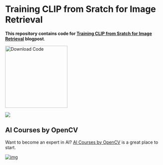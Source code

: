 # Training CLIP from Sratch for Image Retrieval

**This repository contains code for [Training CLIP from Sratch for Image Retrieval](https://learnopencv.com/clip-model) blogpost**.

[<img src="https://learnopencv.com/wp-content/uploads/2022/07/download-button-e1657285155454.png" alt="Download Code" width="200">](https://www.dropbox.com/scl/fo/eei4i0o54bbitk0osghz0/AJD8YUm0Xa3T7x8uBp1WK90?rlkey=361nknck5qmm6kspydbn1hv50&st=kwbsypz0&dl=1)

![](/home/jaykumaran/Office/Training-CLIP-from-Scratch-for-Image-Retrieval/readme_images/CLIP.gif)



## AI Courses by OpenCV

Want to become an expert in AI? [AI Courses by OpenCV](https://opencv.org/courses/) is a great place to start.

[![img](https://learnopencv.com/wp-content/uploads/2023/01/AI-Courses-By-OpenCV-Github.png)](https://opencv.org/courses/)
